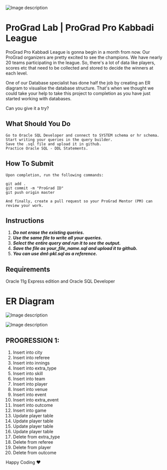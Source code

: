 ![Image description](https://i1.faceprep.in/ProGrad/face-logo-resized.png)

# ProGrad Lab | ProGrad Pro Kabbadi League 

ProGrad Pro Kabbadi League is gonna begin in a month from now. Our ProGrad organizers are pretty excited to see the champions. We have nearly 20 teams participating in the league. So, there's a lot of data like players, scores etc that need to be collected and stored to decide the winners at each level.

One of our Database specialist has done half the job by creating an ER diagram to visualise the database structure. That's when we thought we could take your help to take this project to completion as you have just started working with databases.

Can you give it a try?


## What Should You Do
```
Go to Oracle SQL Developer and connect to SYSTEM schema or hr schema.
Start writing your queries in the query builder.
Save the .sql file and upload it in github.
Practice Oracle SQL - DDL Statements.
```

## How To Submit
```
Upon completion, run the following commands:

git add .
git commit -m "ProGrad ID"
git push origin master

And finally, create a pull request so your ProGrad Mentor (PM) can review your work.
```

## Instructions

1. ***Do not erase the existing queries.***
2. ***Use the same file to write all your queries.***
3. ***Select the entire query and run it to see the output.***
4. ***Save the file as your_file_name.sql and upload it to github.***
5. ***You can use dml-pkl.sql as a reference.***


## Requirements

Oracle 11g Express edition and Oracle SQL Developer


# ER Diagram

![Image description](https://i1.faceprep.in/ProGrad/sql-ddl-lab1.png)

![Image description](https://i1.faceprep.in/ProGrad/sql-ddl-lab1-instructions.png)


## PROGRESSION 1:

1. Insert into city
2. Insert into referee
3. Insert into innings
4. Insert into extra_type
5. Insert into skill
6. Insert into team
7. Insert into player
8. Insert into venue
9. Insert into event
10. Insert into extra_event
11. Insert into outcome
12. Insert into game
13. Update player table
14. Update player table
15. Update player table
16. Update player table
17. Delete from extra_type
18. Delete from referee
19. Delete from player
20. Delete from outcome

Happy Coding ❤️
